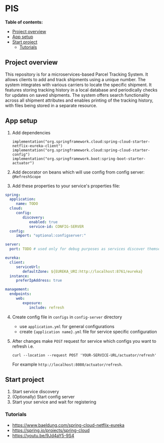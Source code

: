 # PIS

**Table of contents:**
* [Project overview](#project-overview)
* [App setup](#app-setup)
* [Start project](#start-project)
  * [Tutorials](#tutorials)

## Project overview
This repository is for a microservices-based Parcel Tracking System. It allows clients to add and track shipments using a unique number. 
The system integrates with various carriers to locate the specific shipment. It features storing tracking history in a local database and periodically checks for updates on saved shipments. 
The system offers search functionality across all shipment attributes and enables printing of the tracking history, with files being stored in a separate resource.

## App setup

1. Add dependencies 
    ```
    implementation("org.springframework.cloud:spring-cloud-starter-netflix-eureka-client")
	implementation("org.springframework.cloud:spring-cloud-starter-config")
	implementation("org.springframework.boot:spring-boot-starter-actuator")
    ```

2. Add decorator on beans which will use config from config server:
`@RefreshScope`

3. Add these properties to your service's properties file:
 ```yaml
spring:
   application:
      name: TODO
   cloud:
      config:
         discovery:
            enabled: true
            service-id: CONFIG-SERVER
   config:
      import: "optional:configserver:"

server:
   port: TODO # used only for debug purposes as services discover themselves using service-discovery

eureka:
   client:
      serviceUrl:
         defaultZone: ${EUREKA_URI:http://localhost:8761/eureka}
   instance:
      preferIpAddress: true

management:
   endpoints:
      web:
         exposure:
            include: refresh
 ```
4. Create config file in `configs` in `config-server` directory

   - use `application.yml` for general configurations
   - create `{application name}.yml` file for service specific configuration
5. After changes make `POST` request for service which configs you want to refresh i.e.
   ```shell
   curl --location --request POST 'YOUR-SERVICE-URL/actuator/refresh'
   ```
   For example `http://localhost:8080/actuator/refresh`.

## Start project
1. Start service discovery
2. (Optionally) Start config server
3. Start your service and wait for registering

### Tutorials
- https://www.baeldung.com/spring-cloud-netflix-eureka
- https://spring.io/projects/spring-cloud
- https://youtu.be/9Jd4aY5-9S4